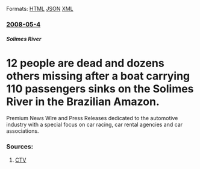 
Formats: [HTML](/news/2008/05/4/12-people-are-dead-and-dozens-others-missing-after-a-boat-carrying-110-passengers-sinks-on-the-solimoes-river-in-the-brazilian-amazon.html)  [JSON](/news/2008/05/4/12-people-are-dead-and-dozens-others-missing-after-a-boat-carrying-110-passengers-sinks-on-the-solimoes-river-in-the-brazilian-amazon.json)  [XML](/news/2008/05/4/12-people-are-dead-and-dozens-others-missing-after-a-boat-carrying-110-passengers-sinks-on-the-solimoes-river-in-the-brazilian-amazon.xml)  

### [2008-05-4](/news/2008/05/4/index.md)

##### Solimes River
#  12 people are dead and dozens others missing after a boat carrying 110 passengers sinks on the Solimes River in the Brazilian Amazon. 

Premium News Wire and Press Releases dedicated to the automotive industry with a special focus on car racing, car rental agencies and car associations.


### Sources:

1. [CTV](http://www.shabwahpress.net/vb/showthread.php?p=11844#post11844)
